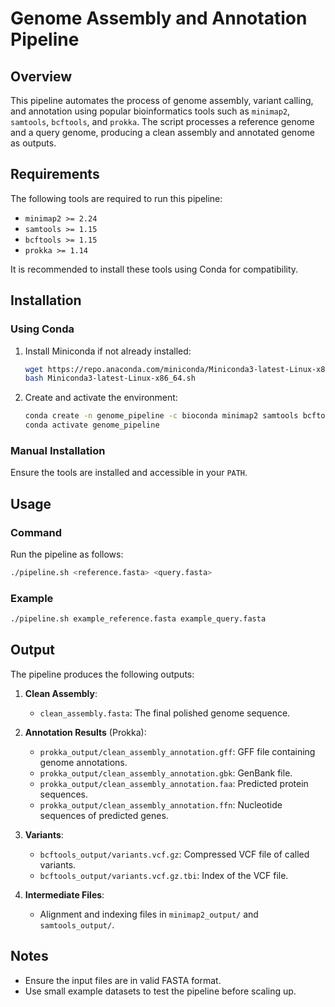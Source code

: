 # Genome Assembly and Annotation Pipeline

## Overview
This pipeline automates the process of genome assembly, variant calling, and annotation using popular bioinformatics tools such as `minimap2`, `samtools`, `bcftools`, and `prokka`. The script processes a reference genome and a query genome, producing a clean assembly and annotated genome as outputs.

## Requirements
The following tools are required to run this pipeline:
- `minimap2 >= 2.24`
- `samtools >= 1.15`
- `bcftools >= 1.15`
- `prokka >= 1.14`

It is recommended to install these tools using Conda for compatibility.

## Installation

### Using Conda
1. Install Miniconda if not already installed:
   ```bash
   wget https://repo.anaconda.com/miniconda/Miniconda3-latest-Linux-x86_64.sh
   bash Miniconda3-latest-Linux-x86_64.sh
   ```
2. Create and activate the environment:
   ```bash
   conda create -n genome_pipeline -c bioconda minimap2 samtools bcftools prokka
   conda activate genome_pipeline
   ```

### Manual Installation
Ensure the tools are installed and accessible in your `PATH`.

## Usage

### Command
Run the pipeline as follows:
```bash
./pipeline.sh <reference.fasta> <query.fasta>
```

### Example
```bash
./pipeline.sh example_reference.fasta example_query.fasta
```

## Output
The pipeline produces the following outputs:

1. **Clean Assembly**:
   - `clean_assembly.fasta`: The final polished genome sequence.

2. **Annotation Results** (Prokka):
   - `prokka_output/clean_assembly_annotation.gff`: GFF file containing genome annotations.
   - `prokka_output/clean_assembly_annotation.gbk`: GenBank file.
   - `prokka_output/clean_assembly_annotation.faa`: Predicted protein sequences.
   - `prokka_output/clean_assembly_annotation.ffn`: Nucleotide sequences of predicted genes.

3. **Variants**:
   - `bcftools_output/variants.vcf.gz`: Compressed VCF file of called variants.
   - `bcftools_output/variants.vcf.gz.tbi`: Index of the VCF file.

4. **Intermediate Files**:
   - Alignment and indexing files in `minimap2_output/` and `samtools_output/`.

## Notes
- Ensure the input files are in valid FASTA format.
- Use small example datasets to test the pipeline before scaling up.
